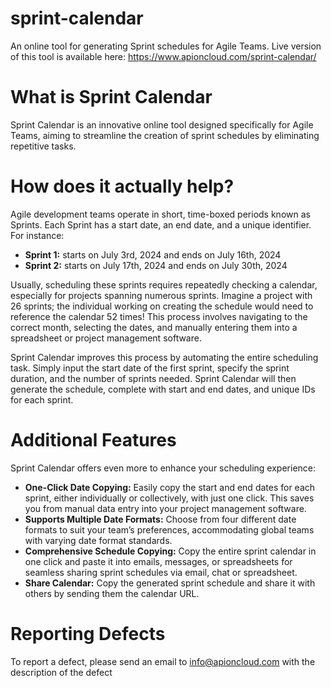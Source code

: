 # sprint-calendar
An online tool for generating Sprint schedules for Agile Teams.
Live version of this tool is available here: https://www.apioncloud.com/sprint-calendar/

# What is Sprint Calendar
Sprint Calendar is an innovative online tool designed specifically for Agile Teams, aiming to streamline the creation of sprint schedules by eliminating repetitive tasks.

# How does it actually help?
Agile development teams operate in short, time-boxed periods known as Sprints. Each Sprint has a start date, an end date, and a unique identifier. For instance:

- **Sprint 1:** starts on July 3rd, 2024 and ends on July 16th, 2024
- **Sprint 2:** starts on July 17th, 2024 and ends on July 30th, 2024

Usually, scheduling these sprints requires repeatedly checking a calendar, especially for projects spanning numerous sprints. Imagine a project with 26 sprints; the individual working on creating the schedule would need to reference the calendar 52 times! This process involves navigating to the correct month, selecting the dates, and manually entering them into a spreadsheet or project management software.

Sprint Calendar improves this process by automating the entire scheduling task. Simply input the start date of the first sprint, specify the sprint duration, and the number of sprints needed. Sprint Calendar will then generate the schedule, complete with start and end dates, and unique IDs for each sprint.

# Additional Features
Sprint Calendar offers even more to enhance your scheduling experience:

- **One-Click Date Copying:** Easily copy the start and end dates for each sprint, either individually or collectively, with just one click. This saves you from manual data entry into your project management software.
- **Supports Multiple Date Formats:** Choose from four different date formats to suit your team’s preferences, accommodating global teams with varying date format standards.
- **Comprehensive Schedule Copying:** Copy the entire sprint calendar in one click and paste it into emails, messages, or spreadsheets for seamless sharing sprint schedules via email, chat or spreadsheet.
- **Share Calendar:** Copy the generated sprint schedule and share it with others by sending them the calendar URL.

# Reporting Defects
To report a defect, please send an email to info@apioncloud.com with the description of the defect
